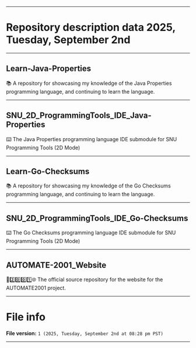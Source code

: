 
***

# Repository description data 2025, Tuesday, September 2nd

---

## Learn-Java-Properties

📚️ A repository for showcasing my knowledge of the Java Properties programming language, and continuing to learn the language. 

---

## SNU_2D_ProgrammingTools_IDE_Java-Properties

⌨️ The Java Properties programming language IDE submodule for SNU Programming Tools (2D Mode)

---

## Learn-Go-Checksums

📚️ A repository for showcasing my knowledge of the Go Checksums programming language, and continuing to learn the language. 

---

## SNU_2D_ProgrammingTools_IDE_Go-Checksums

⌨️ The Go Checksums programming language IDE submodule for SNU Programming Tools (2D Mode)

---

## AUTOMATE-2001_Website

🤖️2️⃣️0️⃣️0️⃣️1️⃣️🌐️ The official source repository for the website for the AUTOMATE2001 project.

***

# File info

**File version:** `1 (2025, Tuesday, September 2nd at 08:28 pm PST)`

***


